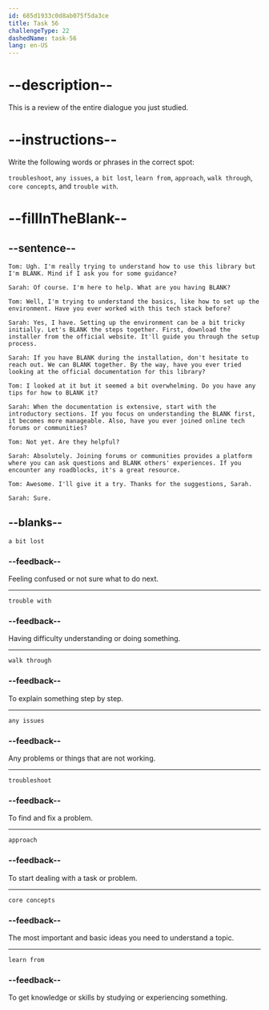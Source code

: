 ```yaml
---
id: 685d1933c0d8ab075f5da3ce
title: Task 56
challengeType: 22
dashedName: task-56
lang: en-US
---
```


<!-- REVIEW -->

# --description--

This is a review of the entire dialogue you just studied.

# --instructions--

Write the following words or phrases in the correct spot:

`troubleshoot`, `any issues`, `a bit lost`, `learn from`, `approach`, `walk through`, `core concepts`, and `trouble with`.

# --fillInTheBlank--

## --sentence--

`Tom: Ugh. I'm really trying to understand how to use this library but I'm BLANK. Mind if I ask you for some guidance?`

`Sarah: Of course. I'm here to help. What are you having BLANK?`

`Tom: Well, I'm trying to understand the basics, like how to set up the environment. Have you ever worked with this tech stack before?`

`Sarah: Yes, I have. Setting up the environment can be a bit tricky initially. Let's BLANK the steps together. First, download the installer from the official website. It'll guide you through the setup process.`

`Sarah: If you have BLANK during the installation, don't hesitate to reach out. We can BLANK together. By the way, have you ever tried looking at the official documentation for this library?`

`Tom: I looked at it but it seemed a bit overwhelming. Do you have any tips for how to BLANK it?`

`Sarah: When the documentation is extensive, start with the introductory sections. If you focus on understanding the BLANK first, it becomes more manageable. Also, have you ever joined online tech forums or communities?`

`Tom: Not yet. Are they helpful?`

`Sarah: Absolutely. Joining forums or communities provides a platform where you can ask questions and BLANK others' experiences. If you encounter any roadblocks, it's a great resource.`

`Tom: Awesome. I'll give it a try. Thanks for the suggestions, Sarah.`

`Sarah: Sure.`

## --blanks--

`a bit lost`

### --feedback--

Feeling confused or not sure what to do next.

---

`trouble with`

### --feedback--

Having difficulty understanding or doing something.

---

`walk through`

### --feedback--

To explain something step by step.

---

`any issues`

### --feedback--

Any problems or things that are not working.

---

`troubleshoot`

### --feedback--

To find and fix a problem.

---

`approach`

### --feedback--

To start dealing with a task or problem.

---

`core concepts`

### --feedback--

The most important and basic ideas you need to understand a topic.

---

`learn from`

### --feedback--

To get knowledge or skills by studying or experiencing something.
